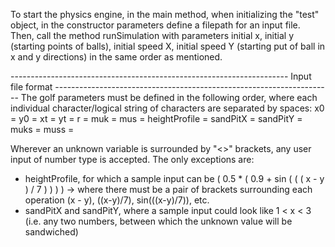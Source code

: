 To start the physics engine, in the main method, when initializing the "test" object, in the constructor parameters define a filepath for an input file.  Then, call the method runSimulation with parameters initial x, initial y (starting points of balls), initial speed X, initial speed Y (starting put of ball in x and y directions) in the same order as mentioned.

 --------------------------------------------------------------------- Input file format ---------------------------------------------------------------------
The golf parameters must be defined in the following order, where each individual character/logical string of characters are separated by spaces:
x0 = <x0>
y0 = <y0>
xt = <xt>
yt = <yt>
r = <r>
muk = <muk>
mus = <mus>
heightProfile = <heightProfile>
sandPitX = <sandPitX>
sandPitY = <sandPitY>
muks = <muks>
muss = <muss>
  
Wherever an unknown variable is surrounded by "<>" brackets, any user input of number type is accepted.  The only exceptions are:
 - heightProfile, for which a sample input can be ( 0.5 * ( 0.9 + sin ( ( ( x - y ) / 7 ) ) ) )
   -> where there must be a pair of brackets surrounding each operation (x - y), ((x-y)/7), sin(((x-y)/7)), etc.
 - sandPitX and sandPitY, where a sample input could look like 1 < x < 3 (i.e. any two numbers, between which the unknown value will be sandwiched)


